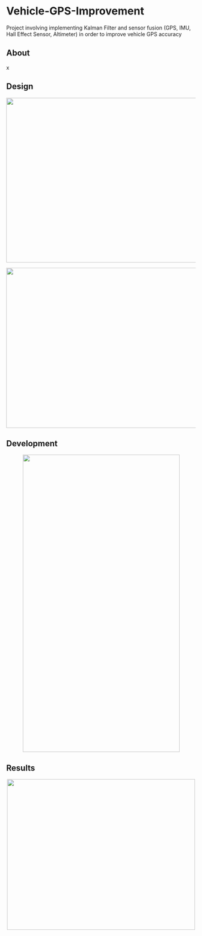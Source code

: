 # Vehicle-GPS-Improvement
Project involving implementing Kalman Filter and sensor fusion (GPS, IMU, Hall Effect Sensor, Altimeter) in order to improve vehicle GPS accuracy

## About
x

## Design

<p align="center">
  <img src="https://i.imgur.com/09ZYpva.png" width="613" height="438">
</p>

<p align="center">
  <img src="https://i.imgur.com/jboK9KN.png" width="672" height="426">
</p>

## Development

<p align="center">
  <img src="https://i.imgur.com/Bhq02v5.jpg" width="417" height="791">
</p>

## Results

<p align="center">
  <img src="https://i.imgur.com/tKpTdKr.png" width="500" height="401">
</p>
